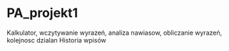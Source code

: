 # PA_projekt1
Kalkulator, wczytywanie wyrazeń, analiza nawiasow, obliczanie wyrazeń, kolejnosc dzialan
Historia wpisów 
